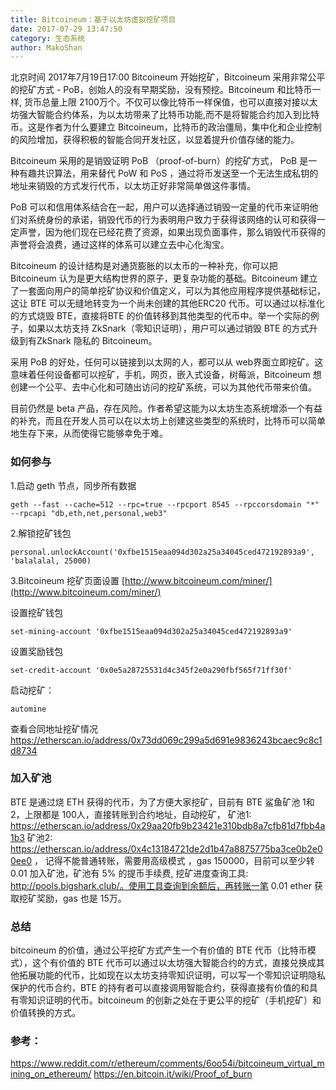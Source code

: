 ```yaml
---
title: Bitcoineum：基于以太坊虚拟挖矿项目
date: 2017-07-29 13:47:50
category: 生态系统
author: MakoShan
---
```


北京时间 2017年7月19日17:00 Bitcoineum 开始挖矿，Bitcoineum 采用非常公平的挖矿方式 - PoB，创始人的没有早期奖励，没有预挖。Bitcoineum 和比特币一样, 货币总量上限 2100万个。不仅可以像比特币一样保值，也可以直接对接以太坊强大智能合约体系，为以太坊带来了比特币功能,而不是将智能合约加入到比特币。这是作者为什么要建立 Bitcoineum，比特币的政治僵局，集中化和企业控制的风险增加，获得积极的智能合同开发社区，以显着提升价值存储的能力。

Bitcoineum 采用的是销毁证明 PoB （proof-of-burn）的挖矿方式， PoB 是一种有趣共识算法，用来替代 PoW 和 PoS ，通过将币发送至一个无法生成私钥的地址来销毁的方式发行代币，以太坊正好非常简单做这件事情。

PoB 可以和信用体系结合在一起，用户可以选择通过销毁一定量的代币来证明他们对系统身份的承诺，销毁代币的行为表明用户致力于获得该网络的认可和获得一定声誉，因为他们现在已经花费了资源，如果出现负面事件，那么销毁代币获得的声誉将会浪费，通过这样的体系可以建立去中心化淘宝。

Bitcoineum 的设计结构是对通货膨胀的以太币的一种补充，你可以把 Bitcoineum 认为是更大结构世界的原子，更复杂功能的基础。Bitcoineum 建立了一套面向用户的简单挖矿协议和价值定义，可以为其他应用程序提供基础标记，这让 BTE 可以无缝地转变为一个尚未创建的其他ERC20 代币。可以通过以标准化的方式烧毁 BTE，直接将BTE 的价值转移到其他类型的代币中。举一个实际的例子，如果以太坊支持 ZkSnark（零知识证明），用户可以通过销毁 BTE 的方式升级到有ZkSnark 隐私的 Bitcoineum。

采用 PoB 的好处，任何可以链接到以太网的人，都可以从 web界面立即挖矿。这意味着任何设备都可以挖矿，手机，网页，嵌入式设备，树莓派，Bitcoineum 想创建一个公平、去中心化和可随出访问的挖矿系统，可以为其他代币带来价值。

目前仍然是 beta 产品，存在风险。作者希望这能为以太坊生态系统增添一个有益的补充，而且在开发人员可以在以太坊上创建这些类型的系统时，比特币可以简单地生存下来，从而使得它能够幸免于难。

### 如何参与 

1.启动 geth 节点，同步所有数据

```
geth --fast --cache=512 --rpc=true --rpcport 8545 --rpccorsdomain "*" --rpcapi "db,eth,net,personal,web3"
```

2.解锁挖矿钱包
```
personal.unlockAccount('0xfbe1515eaa094d302a25a34045ced472192893a9', 'balalalal, 25000)
```
3.Bitcoineum 挖矿页面设置 [http://www.bitcoineum.com/miner/](http://www.bitcoineum.com/miner/) 

设置挖矿钱包

```
set-mining-account '0xfbe1515eaa094d302a25a34045ced472192893a9'
```

设置奖励钱包
```
set-credit-account '0x0e5a28725531d4c345f2e0a290fbf565f71ff30f'
```

启动挖矿：

 ```
 automine
 ```

查看合同地址挖矿情况
https://etherscan.io/address/0x73dd069c299a5d691e9836243bcaec9c8c1d8734


### 加入矿池
BTE 是通过烧 ETH 获得的代币，为了方便大家挖矿，目前有 BTE 鲨鱼矿池 1和2，上限都是 100人，直接转账到合约地址，自动挖矿，
矿池1: https://etherscan.io/address/0x29aa20fb9b23421e310bdb8a7cfb81d7fbb4a1b3 
矿池2: https://etherscan.io/address/0x4c13184721de2d1b47a8875775ba3ce0b2e00ee0 ， 记得不能普通转账，需要用高级模式 ，gas 150000，目前可以至少转 0.01 加入矿池，矿池有 5% 的提币手续费, 挖矿进度查询工具: http://pools.bigshark.club/。使用工具查询到余额后，再转账一笔 0.01 ether 获取挖矿奖励，gas 也是 15万。

### 总结
bitcoineum 的价值，通过公平挖矿方式产生一个有价值的 BTE 代币（比特币模式），这个有价值的 BTE 代币可以通过以太坊强大智能合约的方式，直接兑换成其他拓展功能的代币，比如现在以太坊支持零知识证明，可以写一个零知识证明隐私保护的代币合约，BTE 的持有者可以直接调用智能合约，获得直接有价值的和具有零知识证明的代币。bitcoineum 的创新之处在于更公平的挖矿（手机挖矿）和 价值转换的方式。

### 参考：
https://www.reddit.com/r/ethereum/comments/6oo54i/bitcoineum_virtual_mining_on_ethereum/
https://en.bitcoin.it/wiki/Proof_of_burn

